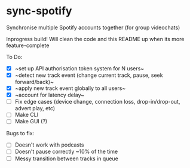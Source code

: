 # sync-spotify
Synchronise multiple Spotify accounts together (for group videochats)

Inprogress build!
Will clean the code and this README up when its more feature-complete

To Do:
 - [x] ~set up API authorisation token system for N users~
 - [x] ~detect new track event (change current track, pause, seek forward/back)~
 - [x] ~apply new track event globally to all users~
 - [x] ~account for latency delay~
 - [ ] Fix edge cases (device change, connection loss, drop-in/drop-out, advert play, etc)
 - [ ] Make CLI
 - [ ] Make GUI (?)

Bugs to fix:
 - [ ] Doesn't work with podcasts
 - [ ] Doesn't pause correctly ~10% of the time
 - [ ] Messy transition between tracks in queue
